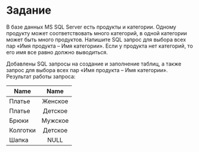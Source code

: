 # Задание
В базе данных MS SQL Server есть продукты и категории. Одному продукту может соответствовать много категорий, 
в одной категории может быть много продуктов. Напишите SQL запрос для выбора всех пар «Имя продукта – Имя категории». 
Если у продукта нет категорий, то его имя все равно должно выводиться.

Добавлены SQL запросы на создание и заполнение таблиц, а также запрос для выбора всех пар «Имя продукта – Имя категории».
Результат работы запроса:

| Name | Name |
|----------------|:---------:|
| Платье | Женское |
| Платье | Детское |
| Брюки | Мужское |
| Колготки | Детское |
| Шапка | NULL |
